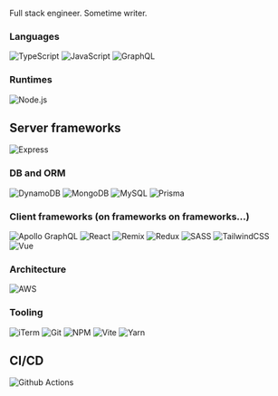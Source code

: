 Full stack engineer. Sometime writer.


### Languages
![TypeScript](https://img.shields.io/badge/TypeScript-007ACC?style=for-the-badge&logo=typescript&logoColor=white)
![JavaScript](https://img.shields.io/badge/JavaScript-323330?style=for-the-badge&logo=javascript&logoColor=F7DF1E)
![GraphQL](https://img.shields.io/badge/GraphQl-E10098?style=for-the-badge&logo=graphql&logoColor=white)

### Runtimes
![Node.js](https://img.shields.io/badge/Node%20js-339933?style=for-the-badge&logo=nodedotjs&logoColor=white)

## Server frameworks
![Express](https://img.shields.io/badge/Express.js-404D59?style=for-the-badge)

### DB and ORM
![DynamoDB](https://img.shields.io/badge/Amazon%20DynamoDB-4053D6?style=for-the-badge&logo=Amazon%20DynamoDB&logoColor=white)
![MongoDB](https://img.shields.io/badge/MongoDB-4EA94B?style=for-the-badge&logo=mongodb&logoColor=white)
![MySQL](https://img.shields.io/badge/MySQL-005C84?style=for-the-badge&logo=mysql&logoColor=white)
![Prisma](https://img.shields.io/badge/Prisma-3982CE?style=for-the-badge&logo=Prisma&logoColor=white)

### Client frameworks (on frameworks on frameworks...)
![Apollo GraphQL](https://img.shields.io/badge/Apollo-GraphQL?style=for-the-badge&logo=apollographql&color=rgb(19%2C%2034%2C%2042))
![React](https://img.shields.io/badge/React-20232A?style=for-the-badge&logo=react&logoColor=61DAFB)
![Remix](https://img.shields.io/badge/remix-000000?style=for-the-badge&logo=remix&logoColor=white)
![Redux](https://img.shields.io/badge/Redux-593D88?style=for-the-badge&logo=redux&logoColor=white)
![SASS](https://img.shields.io/badge/Sass-CC6699?style=for-the-badge&logo=sass&logoColor=white)
![TailwindCSS](https://img.shields.io/badge/Tailwind_CSS-38B2AC?style=for-the-badge&logo=tailwind-css&logoColor=white)
![Vue](https://img.shields.io/badge/Vue.js-35495E?style=for-the-badge&logo=vue.js&logoColor=4FC08D)

### Architecture
![AWS](https://img.shields.io/badge/Amazon_AWS-232F3E?style=for-the-badge&logo=amazon-aws&logoColor=white)

### Tooling
![iTerm](https://img.shields.io/badge/iTerm2-000000?style=for-the-badge&logo=iterm2&logoColor=white)
![Git](https://img.shields.io/badge/GIT-E44C30?style=for-the-badge&logo=git&logoColor=white)
![NPM](https://img.shields.io/badge/npm-CB3837?style=for-the-badge&logo=npm&logoColor=white)
![Vite](https://img.shields.io/badge/Vite-B73BFE?style=for-the-badge&logo=vite&logoColor=FFD62E)
![Yarn](https://img.shields.io/badge/Yarn-2C8EBB?style=for-the-badge&logo=yarn&logoColor=white)

## CI/CD
![Github Actions](https://img.shields.io/badge/Github%20Actions-282a2e?style=for-the-badge&logo=githubactions&logoColor=367cfe)


<!-- 
[![My GitHub Stats](https://github-readme-stats.vercel.app/api/?username=joshuagraber&count_private=true&theme=tokyonight&showicons=true)]()
[![My GitHub Language Stats](https://github-readme-stats.vercel.app/api/top-langs/?username=joshuagraber&langs_count=5&theme=tokyonight)]()
-->
